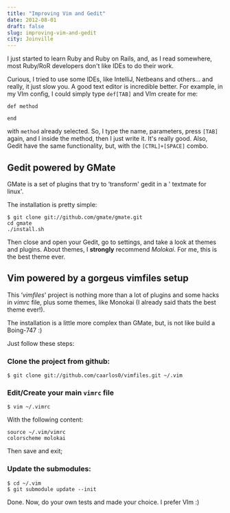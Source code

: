 ```yaml
---
title: "Improving Vim and Gedit"
date: 2012-08-01
draft: false
slug: improving-vim-and-gedit
city: Joinville
---
```


I just started to learn Ruby and Ruby on Rails, and, as I read somewhere, most Ruby/RoR developers don't like IDEs to do their work.

Curious, I tried to use some IDEs, like IntelliJ, Netbeans and others… and really, it just slow you. A good text editor is incredible better. For example, in my VIm config, I could simply type `def[TAB]` and VIm create for me:

```
def method

end
```

with `method` already selected. So, I type the name, parameters, press `[TAB]` again, and I inside the method, then I just write it. It's really good. Also, Gedit have the same functionality, but, with the `[CTRL]+[SPACE]` combo.

## Gedit powered by GMate

GMate is a set of plugins that try to ‘transform' gedit in a ' textmate for linux'.

The installation is pretty simple:

```
$ git clone git://github.com/gmate/gmate.git
cd gmate
./install.sh
```

Then close and open your Gedit, go to settings, and take a look at themes and plugins. About themes, I **strongly** recommend *Molokai*. For me, this is the best theme ever.

## Vim powered by a gorgeus vimfiles setup

This ‘*vimfiles*' project is nothing more than a lot of plugins and some hacks in *vimrc* file, plus some themes, like Monokai (I already said thats the best theme ever!).

The installation is a little more complex than GMate, but, is not like build a Boing-747 :)

Just follow these steps:

### Clone the project from github:

```
$ git clone git://github.com/caarlos0/vimfiles.git ~/.vim
```

### Edit/Create your main `vimrc` file

```
$ vim ~/.vimrc
```

With the following content:

```
source ~/.vim/vimrc
colorscheme molokai
```

Then save and exit;

### Update the submodules:

```
$ cd ~/.vim
$ git submodule update --init
```

Done. Now, do your own tests and made your choice. I prefer VIm :)
